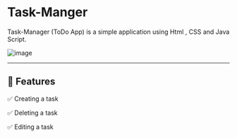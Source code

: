 # Task-Manger

Task-Manager (ToDo App) is a simple application using Html , CSS and Java Script.

![image](/Screenshot%202024-03-02%20224519.png)

---

## 🎯 Features

✅ Creating a task

✅ Deleting a task

✅ Editing a task
